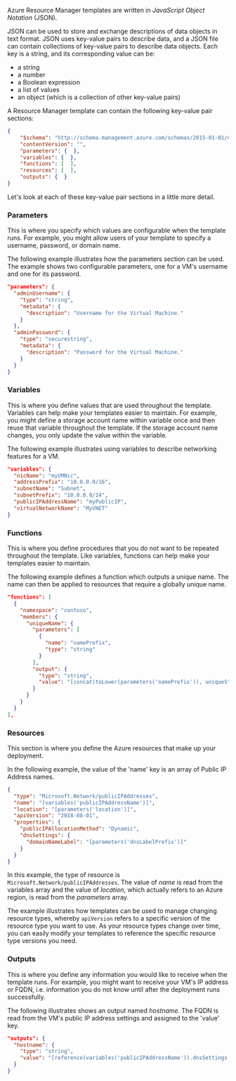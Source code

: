 Azure Resource Manager templates are written in *JavaScript Object Notation* (JSON).

JSON can be used to store and exchange descriptions of data objects in text format. JSON uses key-value pairs to describe data, and a JSON file can contain collections of key-value pairs to describe data objects. Each key is a string, and its corresponding value can be:

- a string
- a number
- a Boolean expression
- a list of values
- an object (which is a collection of other key-value pairs)

A Resource Manager template can contain the following key-value pair sections:

```json
{
    "$schema": "http://schema.management.azure.com/schemas/2015-01-01/deploymentTemplate.json#",
    "contentVersion": "",
    "parameters": {  },
    "variables": {  },
    "functions": [  ],
    "resources": [  ],
    "outputs": {  }
}
```
Let's look at each of these key-value pair sections in a little more detail.

### Parameters

This is where you specify which values are configurable when the template runs. For example, you might allow users of your template to specify a username, password, or domain name.

The following example illustrates how the parameters section can be used. The example shows two configurable parameters, one for a VM's username and one for its password.

```json
"parameters": {
  "adminUsername": {
    "type": "string",
    "metadata": {
      "description": "Username for the Virtual Machine."
    }
  },
  "adminPassword": {
    "type": "securestring",
    "metadata": {
      "description": "Password for the Virtual Machine."
    }
  }
}
```

### Variables

This is where you define values that are used throughout the template. Variables can help make your templates easier to maintain. For example, you might define a storage account name within variable once and then reuse that variable throughout the template. If the storage account name changes, you only update the value within the variable.

The following example illustrates using variables to describe networking features for a VM.

```json
"variables": {
  "nicName": "myVMNic",
  "addressPrefix": "10.0.0.0/16",
  "subnetName": "Subnet",
  "subnetPrefix": "10.0.0.0/24",
  "publicIPAddressName": "myPublicIP",
  "virtualNetworkName": "MyVNET"
}
```

### Functions

This is where you define procedures that you do not want to be repeated throughout the template. Like variables, functions can help make your templates easier to maintain.

The following example defines a function which outputs a unique name. The name can then be applied to resources that require a globally unique name.

```json
"functions": [
  {
    "namespace": "contoso",
    "members": {
      "uniqueName": {
        "parameters": [
          {
            "name": "namePrefix",
            "type": "string"
          }
        ],
        "output": {
          "type": "string",
          "value": "[concat(toLower(parameters('namePrefix')), uniqueString(resourceGroup().id))]"
        }
      }
    }
  }
],
```

### Resources

This section is where you define the Azure resources that make up your deployment.

In the following example, the value of the 'name' key is an array of Public IP Address names.

```json
{
  "type": "Microsoft.Network/publicIPAddresses",
  "name": "[variables('publicIPAddressName')]",
  "location": "[parameters('location')]",
  "apiVersion": "2018-08-01",
  "properties": {
    "publicIPAllocationMethod": "Dynamic",
    "dnsSettings": {
      "domainNameLabel": "[parameters('dnsLabelPrefix')]"
    }
  }
}
```

In this example, the type of resource is `Microsoft.Network/publicIPAddresses`. The value of *name* is read from the variables array and the value of *location*, which actually refers to an Azure region, is read from the *parameters* array.

The example illustrates how templates can be used to manage changing resource types, whereby `apiVersion` refers to a specific version of the resource type you want to use. As your resource types change over time, you can easily modify your templates to reference the specific resource type versions you need.

### Outputs

This is where you define any information you would like to receive when the template runs. For example, you might want to receive your VM's IP address or FQDN, i.e. information you do not know until after the deployment runs successfully.

The following illustrates shows an output named *hostname*. The FQDN is read from the VM's public IP address settings and assigned to the 'value' key.

```json
"outputs": {
  "hostname": {
    "type": "string",
    "value": "[reference(variables('publicIPAddressName')).dnsSettings.fqdn]"
  }
}
```
